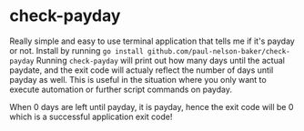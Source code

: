 # check-payday

Really simple and easy to use terminal application that tells me if it's payday or not.
Install by running `go install github.com/paul-nelson-baker/check-payday`
Running `check-payday` will print out how many days until the actual paydate, and
the exit code will actualy reflect the number of days until payday as well. This is useful
in the situation where you only want to execute automation or further script commands on payday.

When 0 days are left until payday, it is payday, hence the exit code will be 0 which is a successful application exit code!
